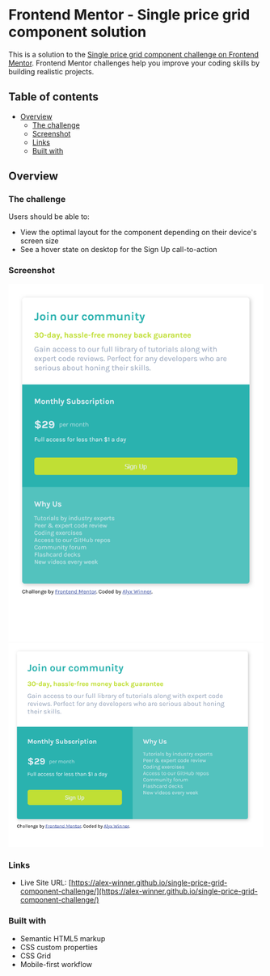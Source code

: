 # Frontend Mentor - Single price grid component solution

This is a solution to the [Single price grid component challenge on Frontend Mentor](https://www.frontendmentor.io/challenges/single-price-grid-component-5ce41129d0ff452fec5abbbc). Frontend Mentor challenges help you improve your coding skills by building realistic projects. 

## Table of contents

- [Overview](#overview)
  - [The challenge](#the-challenge)
  - [Screenshot](#screenshot)
  - [Links](#links)
  - [Built with](#built-with)

## Overview

### The challenge

Users should be able to:

- View the optimal layout for the component depending on their device's screen size
- See a hover state on desktop for the Sign Up call-to-action

### Screenshot

![](./design/mobile.png)
![](./design/desktop.png)

### Links

- Live Site URL: [https://alex-winner.github.io/single-price-grid-component-challenge/](https://alex-winner.github.io/single-price-grid-component-challenge/)

### Built with

- Semantic HTML5 markup
- CSS custom properties
- CSS Grid
- Mobile-first workflow

